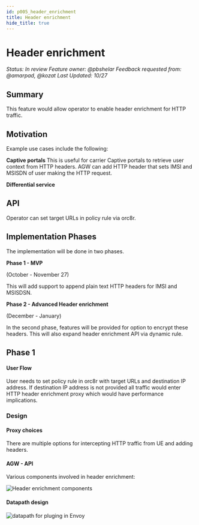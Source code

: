 ```yaml
---
id: p005_header_enrichment
title: Header enrichment
hide_title: true
---
```


# Header enrichment

*Status: In review*
*Feature owner: @pbshelar*
*Feedback requested from: @amarpad, @kozat*
*Last Updated: 10/27*

## Summary

This feature would allow operator to enable header enrichment for HTTP traffic.


## Motivation

Example use cases include the following:

**Captive portals**
This is useful for carrier Captive portals to retrieve user context from HTTP headers. AGW can add HTTP header that sets
IMSI and MSISDN of user making the HTTP request.



**Differential service**



## API
Operator can set target URLs in policy rule via orc8r.

## Implementation Phases

The implementation will be done in two phases.

**Phase 1 - MVP**

(October - November 27)

This will add support to append plain text HTTP headers for IMSI and MSISDSN.

**Phase 2 - Advanced Header enrichment**

(December - January)

In the second phase, features will be provided for option to encrypt these headers.
This will also expand header enrichment API via dynamic rule.

## Phase 1

#### User Flow

User needs to set policy rule in orc8r with target URLs and destination IP address.
If destination IP address is not provided all traffic would enter HTTP header enrichment proxy which
would have performance implications.


### Design
#### Proxy choices
There are multiple options for intercepting HTTP traffic from UE and adding headers.

 
#### AGW - API
Various components involved in header enrichment:

![Header enrichment components](assets/he_block_diagram.png)

#### Datapath design

![datapath for pluging in Envoy](assets/envoy-dp-pipeline.png)
